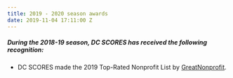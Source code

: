 ```yaml
---
title: 2019 - 2020 season awards
date: 2019-11-04 17:11:00 Z
---
```


##### During the **2018-19** season, DC SCORES has received the following recognition:

* DC SCORES made the 2019 Top-Rated Nonprofit List by [GreatNonprofit](https://greatnonprofits.org/org/dc-scores).